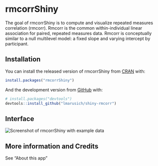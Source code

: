 
<!-- README.md is generated from README.Rmd. Please edit that file -->

# rmcorrShiny

<!-- badges: start -->
<!-- badges: end -->

The goal of rmcorrShiny is to compute and visualize repeated measures
correlation (rmcorr). Rmcorr is the common within-individual linear
association for paired, repeated measures data. Rmcorr is conceptually
similar to a null multilevel model: a fixed slope and varying intercept
by participant.

## Installation

You can install the released version of rmcorrShiny from
[CRAN](https://CRAN.R-project.org) with:

``` r
install.packages("rmcorrShiny")
```

And the development version from [GitHub](https://github.com/) with:

``` r
# install.packages("devtools")
devtools::install_github("lmarusich/shiny-rmcorr")
```

## Interface

![Screenshot of rmcorrShiny with example
data](rmcorr_example_input_plot.jpg)

## More information and Credits

See “About this app”
